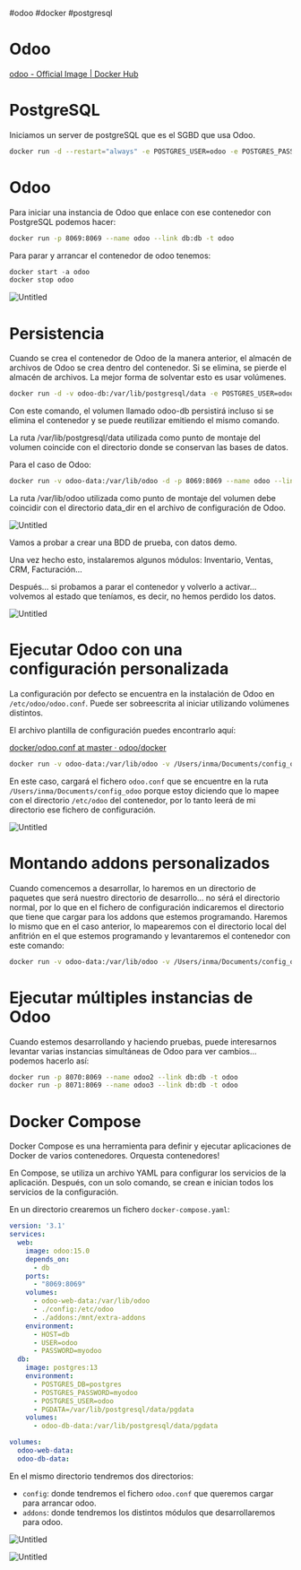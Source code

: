 #odoo #docker #postgresql 

# Odoo

[odoo - Official Image | Docker Hub](https://hub.docker.com/_/odoo)

# PostgreSQL

Iniciamos un server de postgreSQL que es el SGBD que usa Odoo.

```bash
docker run -d --restart="always" -e POSTGRES_USER=odoo -e POSTGRES_PASSWORD=odoo -e POSTGRES_DB=postgres --name db postgres:13
```

# Odoo

Para iniciar una instancia de Odoo que enlace con ese contenedor con PostgreSQL podemos hacer:

```bash
docker run -p 8069:8069 --name odoo --link db:db -t odoo
```

Para parar y arrancar el contenedor de odoo tenemos:

```jsx
docker start -a odoo
docker stop odoo
```

![Untitled](11%20📈%20SGE%202022-2023/00%20UD2%20Montar%20Odoo%20con%20Docker/Odoo/Untitled.png)

# Persistencia

Cuando se crea el contenedor de Odoo de la manera anterior, el almacén de archivos de Odoo se crea dentro del contenedor. Si se elimina, se pierde el almacén de archivos. La mejor forma de solventar esto es usar volúmenes.

```bash
docker run -d -v odoo-db:/var/lib/postgresql/data -e POSTGRES_USER=odoo -e POSTGRES_PASSWORD=odoo -e POSTGRES_DB=postgres --name db postgres:13
```

Con este comando, el volumen llamado odoo-db persistirá incluso si se elimina el contenedor y se puede reutilizar emitiendo el mismo comando.

La ruta /var/lib/postgresql/data utilizada como punto de montaje del volumen coincide con el directorio donde se conservan las bases de datos.

Para el caso de Odoo:

```bash
docker run -v odoo-data:/var/lib/odoo -d -p 8069:8069 --name odoo --link db:db -t odoo
```

La ruta /var/lib/odoo utilizada como punto de montaje del volumen debe coincidir con el directorio data_dir en el archivo de configuración de Odoo.

![Untitled](11%20📈%20SGE%202022-2023/00%20UD2%20Montar%20Odoo%20con%20Docker/Odoo/Untitled%201.png)

Vamos a probar a crear una BDD de prueba, con datos demo.

Una vez hecho esto, instalaremos algunos módulos: Inventario, Ventas, CRM, Facturación…

Después… si probamos a parar el contenedor y volverlo a activar… volvemos al estado que teníamos, es decir, no hemos perdido los datos.

![Untitled](11%20📈%20SGE%202022-2023/00%20UD2%20Montar%20Odoo%20con%20Docker/Odoo/Untitled%202.png)

# Ejecutar Odoo con una configuración personalizada

La configuración por defecto se encuentra en la instalación de Odoo en `/etc/odoo/odoo.conf`. Puede ser sobreescrita al iniciar utilizando volúmenes distintos.

El archivo plantilla de configuración puedes encontrarlo aquí:

[docker/odoo.conf at master · odoo/docker](https://github.com/odoo/docker/blob/master/15.0/odoo.conf)

```bash
docker run -v odoo-data:/var/lib/odoo -v /Users/inma/Documents/config_odoo:/etc/odoo -d -p 8069:8069 --name odoo --link db:db -t odoo
```

En este caso, cargará el fichero `odoo.conf` que se encuentre en la ruta `/Users/inma/Documents/config_odoo` porque estoy diciendo que lo mapee con el directorio `/etc/odoo` del contenedor, por lo tanto leerá de mi directorio ese fichero de configuración.

![Untitled](11%20📈%20SGE%202022-2023/00%20UD2%20Montar%20Odoo%20con%20Docker/Odoo/Untitled%203.png)

# Montando addons personalizados

Cuando comencemos a desarrollar, lo haremos en un directorio de paquetes que será nuestro directorio de desarrollo… no sérá el directorio normal, por lo que en el fichero de configuración indicaremos el directorio que tiene que cargar para los addons que estemos programando. Haremos lo mismo que en el caso anterior, lo mapearemos con el directorio local del anfitrión en el que estemos programando y levantaremos el contenedor con este comando:

```bash
docker run -v odoo-data:/var/lib/odoo -v /Users/inma/Documents/config_odoo:/etc/odoo -v /path/to/addons:/mnt/extra-addons -d -p 8069:8069 --name odoo --link db:db -t odoo
```

# Ejecutar múltiples instancias de Odoo

Cuando estemos desarrollando y haciendo pruebas, puede interesarnos levantar varias instancias simultáneas de Odoo para ver cambios… podemos hacerlo así:

```bash
docker run -p 8070:8069 --name odoo2 --link db:db -t odoo
docker run -p 8071:8069 --name odoo3 --link db:db -t odoo
```

# Docker Compose

Docker Compose es una herramienta para definir y ejecutar aplicaciones de Docker de varios contenedores. Orquesta contenedores!

En Compose, se utiliza un archivo YAML para configurar los servicios de la aplicación. Después, con un solo comando, se crean e inician todos los servicios de la configuración.

En un directorio crearemos un fichero `docker-compose.yaml`:

```yaml
version: '3.1'
services:
  web:
    image: odoo:15.0
    depends_on:
      - db
    ports:
      - "8069:8069"
    volumes:
      - odoo-web-data:/var/lib/odoo
      - ./config:/etc/odoo
      - ./addons:/mnt/extra-addons
    environment:
      - HOST=db
      - USER=odoo
      - PASSWORD=myodoo
  db:
    image: postgres:13
    environment:
      - POSTGRES_DB=postgres
      - POSTGRES_PASSWORD=myodoo
      - POSTGRES_USER=odoo
      - PGDATA=/var/lib/postgresql/data/pgdata
    volumes:
      - odoo-db-data:/var/lib/postgresql/data/pgdata

volumes:
  odoo-web-data:
  odoo-db-data:
```

En el mismo directorio tendremos dos directorios:

- `config`: donde tendremos el fichero `odoo.conf` que queremos cargar para arrancar odoo.
- `addons`: donde tendremos los distintos módulos que desarrollaremos para odoo.

![Untitled](11%20📈%20SGE%202022-2023/00%20UD2%20Montar%20Odoo%20con%20Docker/Odoo/Untitled%204.png)

![Untitled](11%20📈%20SGE%202022-2023/00%20UD2%20Montar%20Odoo%20con%20Docker/Odoo/Untitled%205.png)